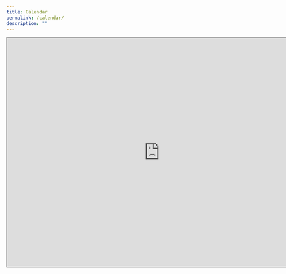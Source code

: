 ```yaml
---
title: Calendar
permalink: /calendar/
description: ""
---
```


<iframe src="https://calendar.google.com/calendar/embed?height=600&wkst=1&bgcolor=%23ffffff&ctz=Asia%2FSingapore&showTitle=0&showPrint=1&showCalendars=1&showTabs=1&src=Y19hZTR2OGEzdm5nc3RjMGRxYTRudTUwbm5jMEBncm91cC5jYWxlbmRhci5nb29nbGUuY29t&color=%23B39DDB" style="border:solid 1px #777" width="800" height="600" frameborder="0" scrolling="no"></iframe>